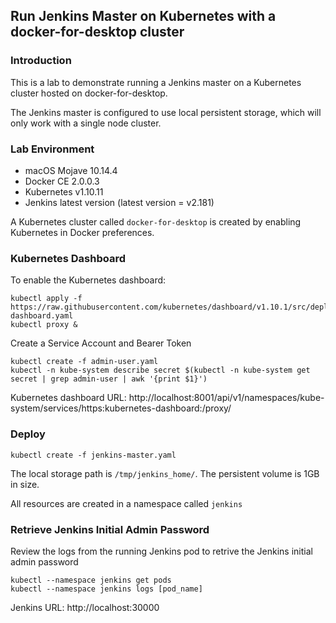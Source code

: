 ## Run Jenkins Master on Kubernetes with a docker-for-desktop cluster

### Introduction
This is a lab to demonstrate running a Jenkins master on a Kubernetes cluster hosted on docker-for-desktop.

The Jenkins master is configured to use local persistent storage, which will only work with a single node cluster.

### Lab Environment
 * macOS Mojave 10.14.4
 * Docker CE 2.0.0.3
 * Kubernetes v1.10.11
 * Jenkins latest version (latest version = v2.181)

A Kubernetes cluster called `docker-for-desktop` is created by enabling Kubernetes in Docker preferences.

### Kubernetes Dashboard
To enable the Kubernetes dashboard:
```
kubectl apply -f https://raw.githubusercontent.com/kubernetes/dashboard/v1.10.1/src/deploy/recommended/kubernetes-dashboard.yaml
kubectl proxy &
```

Create a Service Account and Bearer Token
```
kubectl create -f admin-user.yaml
kubectl -n kube-system describe secret $(kubectl -n kube-system get secret | grep admin-user | awk '{print $1}')
```
Kubernetes dashboard URL: http://localhost:8001/api/v1/namespaces/kube-system/services/https:kubernetes-dashboard:/proxy/

### Deploy
```
kubectl create -f jenkins-master.yaml
```
The local storage path is `/tmp/jenkins_home/`. The persistent volume is 1GB in size.

All resources are created in a namespace called `jenkins`

### Retrieve Jenkins Initial Admin Password
Review the logs from the running Jenkins pod to retrive the Jenkins initial admin password
```
kubectl --namespace jenkins get pods
kubectl --namespace jenkins logs [pod_name]
```
Jenkins URL: http://localhost:30000
